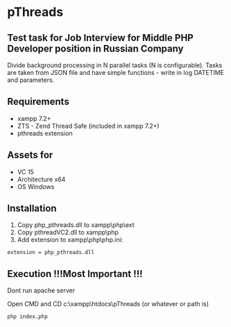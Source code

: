 # pThreads
## Test task for Job Interview for Middle PHP Developer position in Russian Company

Divide background processing in N parallel tasks (N is configurable). Tasks are taken from JSON file and have simple functions - write in log DATETIME and parameters.

 ## Requirements
- xampp 7.2+
- ZTS - Zend Thread Safe (included in xampp 7.2+)
- pthreads extension
## Assets for 
- VC 15
- Architecture x64
- OS Windows
## Installation
1. Copy php_pthreads.dll to xampp\php\ext
2. Copy pthreadVC2.dll to xampp\php
3. Add extension to xampp\php\php.ini:
<pre><code>extension = php_pthreads.dll
</code></pre>

## Execution !!!Most Important !!!
Dont run apache server

Open CMD and CD c:\xampp\htdocs\pThreads (or whatever or path is)

<pre><code>php index.php
</code></pre>
